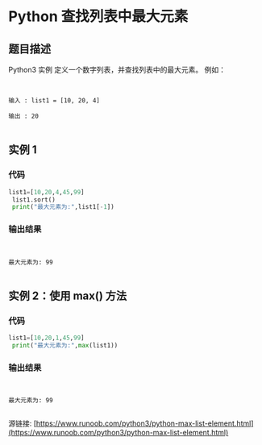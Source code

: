 # Python 查找列表中最大元素

## 题目描述
Python3 实例
定义一个数字列表，并查找列表中的最大元素。
例如：
```

输入 : list1 = [10, 20, 4]
输出 : 20 

```

## 实例 1
### 代码
```python
list1=[10,20,4,45,99]
 list1.sort()
 print("最大元素为:",list1[-1])
```
### 输出结果
```

最大元素为: 99

```
## 实例 2：使用 max() 方法
### 代码
```python
list1=[10,20,1,45,99]
 print("最大元素为:",max(list1))
```
### 输出结果
```

最大元素为: 99

```
源链接: [https://www.runoob.com/python3/python-max-list-element.html](https://www.runoob.com/python3/python-max-list-element.html)